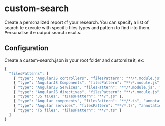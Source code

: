 # custom-search

Create a personalized report of your research. You can specify a list of search te execute with specific files types and pattern to find into them.
Personalise the output search results.

## Configuration

Create a custom-search.json in your root folder and customize it, ex:
```javascript
{
  "filesPatterns": [
    { "type": "AngularJS controllers", "filesPattern": "**/*.module.js", "annotationPattern": ".controller\\(" },
    { "type": "AngularJS Components", "filesPattern": "**/*.module.js", "annotationPattern": ".component\\(" },
    { "type": "AngularJS Services", "filesPattern": "**/*.module.js", "annotationPattern": ".service\\(|.factory\\(" },
    { "type": "AngularJS directives", "filesPattern": "**/*.module.js", "annotationPattern": ".directive\\(" },
    { "type": "JS files", "filesPattern": "**/*.js" },
    { "type": "Angular components", "filesPattern": "**/*.ts", "annotationPattern": "@Component\\(" },
    { "type": "Angular services", "filesPattern": "**/*.ts", "annotationPattern": "@Injectable\\(" },
    { "type": "TS files", "filesPattern": "**/*.ts" }
  ]
}
```
